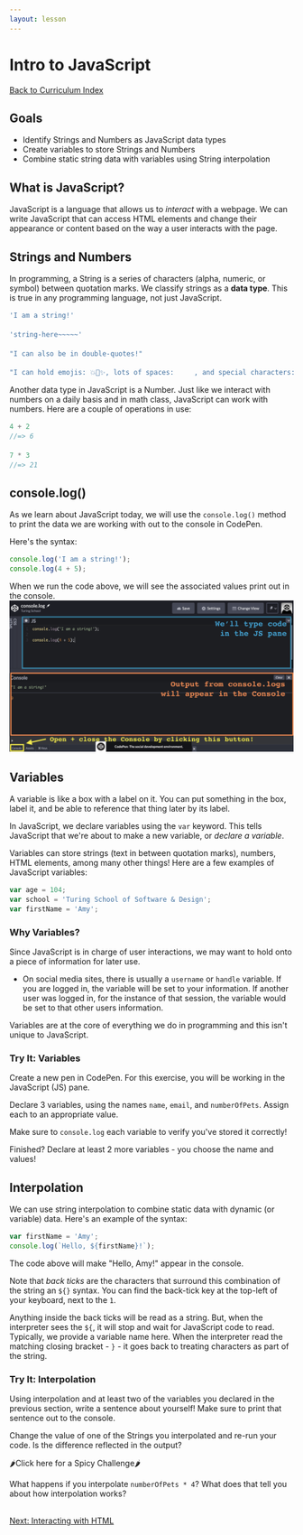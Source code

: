 ```yaml
---
layout: lesson
---
```


# Intro to JavaScript

<a href="../">Back to Curriculum Index</a>

## Goals

- Identify Strings and Numbers as JavaScript data types
- Create variables to store Strings and Numbers
- Combine static string data with variables using String interpolation

## What is JavaScript?

JavaScript is a language that allows us to _interact_ with a webpage. We can write JavaScript that can access HTML elements and change their appearance or content based on the way a user interacts with the page.

## Strings and Numbers

In programming, a String is a series of characters (alpha, numeric, or symbol) between quotation marks. We classify strings as a **data type**. This is true in any programming language, not just JavaScript.

```js
'I am a string!'

'string-here~~~~~'

"I can also be in double-quotes!"

"I can hold emojis: 💥🦄✨, lots of spaces:     , and special characters: $#@%"
```

Another data type in JavaScript is a Number. Just like we interact with numbers on a daily basis and in math class, JavaScript can work with numbers. Here are a couple of operations in use:

```js
4 + 2
//=> 6

7 * 3
//=> 21
```

## console.log()

As we learn about JavaScript today, we will use the `console.log()` method to print the data we are working with out to the console in CodePen.

Here's the syntax:

```js
console.log('I am a string!');
console.log(4 + 5);
```

When we run the code above, we will see the associated values print out in the console.
![screen shot of CodePen and arrow pointing to 'open console' button](../assets/console-log.png)

## Variables

A variable is like a box with a label on it. You can put something in the box, label it, and be able to reference that thing later by its label.

In JavaScript, we declare variables using the `var` keyword. This tells JavaScript that we're about to make a new variable, or _declare a variable_.

Variables can store strings (text in between quotation marks), numbers, HTML elements, among many other things! Here are a few examples of JavaScript variables:


```js
var age = 104;
var school = 'Turing School of Software & Design';
var firstName = 'Amy';
```

### Why Variables?

Since JavaScript is in charge of user interactions, we may want to hold onto a piece of information for later use.
- On social media sites, there is usually a `username` or `handle` variable. If you are logged in, the variable will be set to your information. If another user was logged in, for the instance of that session, the variable would be set to that other users information.

Variables are at the core of everything we do in programming and this isn't unique to JavaScript.

<div class="try-it-new">
  <h3>Try It: Variables</h3>
  <p>Create a new pen in CodePen. For this exercise, you will be working in the JavaScript (JS) pane.</p>
  <p>Declare 3 variables, using the names <code>name</code>, <code>email</code>, and <code>numberOfPets</code>. Assign each to an appropriate value.</p>
  <p>Make sure to <code>console.log</code> each variable to verify you've stored it correctly!</p>
  <p>Finished? Declare at least 2 more variables - you choose the name and values!</p>
</div>

## Interpolation

We can use string interpolation to combine static data with dynamic (or variable) data. Here's an example of the syntax:

```js
var firstName = 'Amy';
console.log(`Hello, ${firstName}!`);
```

The code above will make "Hello, Amy!" appear in the console.

Note that _back ticks_ are the characters that surround this combination of the string an `${}` syntax. You can find the back-tick key at the top-left of your keyboard, next to the `1`.

Anything inside the back ticks will be read as a string. But, when the interpreter sees the `${`, it will stop and wait for JavaScript code to read. Typically, we provide a variable name here. When the interpreter read the matching closing bracket - `}` - it goes back to treating characters as part of the string.

<div class="try-it-new">
  <h3>Try It: Interpolation</h3>
  <p>Using interpolation and at least two of the variables you declared in the previous section, write a sentence about yourself! Make sure to print that sentence out to the console.</p>
  <p>Change the value of one of the Strings you interpolated and re-run your code. Is the difference reflected in the output?</p>

  <div class="spicy-container">
    <p class="spicy-click">
      <span role="img" aria-label="spicy pepper">🌶</span>Click here for a Spicy Challenge<span role="img" aria-label="spicy pepper">🌶</span>
    </p>
    <div class="spicy-toggle">
      <p>What happens if you interpolate <code>numberOfPets * 4</code>? What does that tell you about how interpolation works?</p>
    </div>
  </div>
</div>

<br>
<a href="../interacting-with-html">Next: Interacting with HTML</a>
